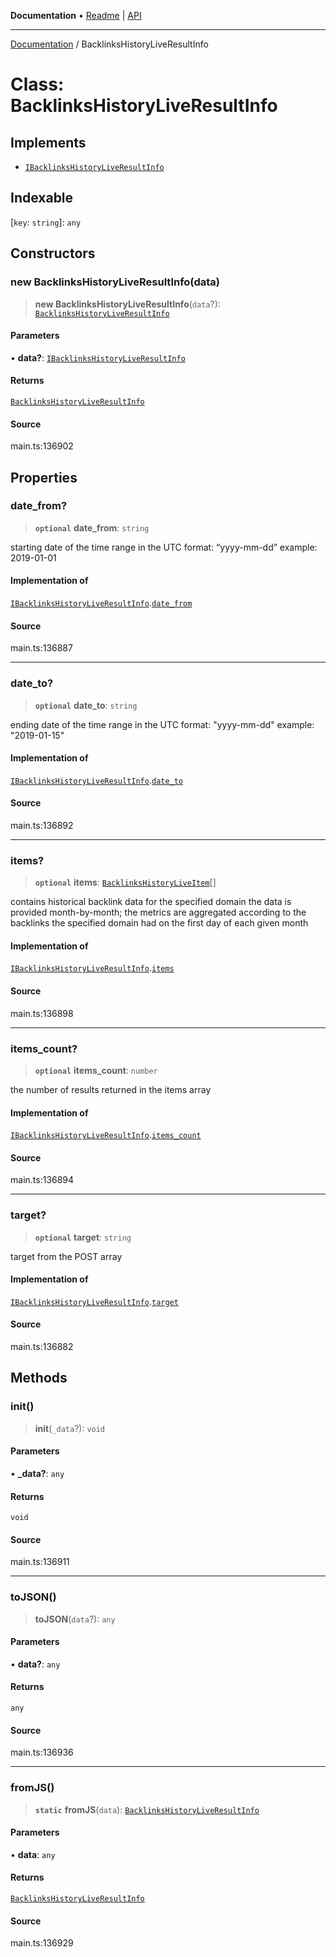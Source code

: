 **Documentation** • [Readme](../README.md) \| [API](../globals.md)

***

[Documentation](../README.md) / BacklinksHistoryLiveResultInfo

# Class: BacklinksHistoryLiveResultInfo

## Implements

- [`IBacklinksHistoryLiveResultInfo`](../interfaces/IBacklinksHistoryLiveResultInfo.md)

## Indexable

 \[`key`: `string`\]: `any`

## Constructors

### new BacklinksHistoryLiveResultInfo(data)

> **new BacklinksHistoryLiveResultInfo**(`data`?): [`BacklinksHistoryLiveResultInfo`](BacklinksHistoryLiveResultInfo.md)

#### Parameters

• **data?**: [`IBacklinksHistoryLiveResultInfo`](../interfaces/IBacklinksHistoryLiveResultInfo.md)

#### Returns

[`BacklinksHistoryLiveResultInfo`](BacklinksHistoryLiveResultInfo.md)

#### Source

main.ts:136902

## Properties

### date\_from?

> **`optional`** **date\_from**: `string`

starting date of the time range
in the UTC format: “yyyy-mm-dd”
example:
2019-01-01

#### Implementation of

[`IBacklinksHistoryLiveResultInfo`](../interfaces/IBacklinksHistoryLiveResultInfo.md).[`date_from`](../interfaces/IBacklinksHistoryLiveResultInfo.md#date_from)

#### Source

main.ts:136887

***

### date\_to?

> **`optional`** **date\_to**: `string`

ending date of the time range
in the UTC format: "yyyy-mm-dd"
example:
"2019-01-15"

#### Implementation of

[`IBacklinksHistoryLiveResultInfo`](../interfaces/IBacklinksHistoryLiveResultInfo.md).[`date_to`](../interfaces/IBacklinksHistoryLiveResultInfo.md#date_to)

#### Source

main.ts:136892

***

### items?

> **`optional`** **items**: [`BacklinksHistoryLiveItem`](BacklinksHistoryLiveItem.md)[]

contains historical backlink data for the specified domain
the data is provided month-by-month;
the metrics are aggregated according to the backlinks the specified domain had on the first day of each given month

#### Implementation of

[`IBacklinksHistoryLiveResultInfo`](../interfaces/IBacklinksHistoryLiveResultInfo.md).[`items`](../interfaces/IBacklinksHistoryLiveResultInfo.md#items)

#### Source

main.ts:136898

***

### items\_count?

> **`optional`** **items\_count**: `number`

the number of results returned in the items array

#### Implementation of

[`IBacklinksHistoryLiveResultInfo`](../interfaces/IBacklinksHistoryLiveResultInfo.md).[`items_count`](../interfaces/IBacklinksHistoryLiveResultInfo.md#items_count)

#### Source

main.ts:136894

***

### target?

> **`optional`** **target**: `string`

target from the POST array

#### Implementation of

[`IBacklinksHistoryLiveResultInfo`](../interfaces/IBacklinksHistoryLiveResultInfo.md).[`target`](../interfaces/IBacklinksHistoryLiveResultInfo.md#target)

#### Source

main.ts:136882

## Methods

### init()

> **init**(`_data`?): `void`

#### Parameters

• **\_data?**: `any`

#### Returns

`void`

#### Source

main.ts:136911

***

### toJSON()

> **toJSON**(`data`?): `any`

#### Parameters

• **data?**: `any`

#### Returns

`any`

#### Source

main.ts:136936

***

### fromJS()

> **`static`** **fromJS**(`data`): [`BacklinksHistoryLiveResultInfo`](BacklinksHistoryLiveResultInfo.md)

#### Parameters

• **data**: `any`

#### Returns

[`BacklinksHistoryLiveResultInfo`](BacklinksHistoryLiveResultInfo.md)

#### Source

main.ts:136929
